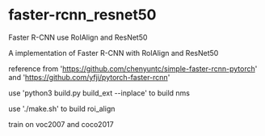 # faster-rcnn_resnet50
Faster R-CNN use RoIAlign and ResNet50

A implementation of Faster R-CNN with RoIAlign and ResNet50

reference from 'https://github.com/chenyuntc/simple-faster-rcnn-pytorch' and 'https://github.com/yfji/pytorch-faster-rcnn'

use 'python3 build.py build_ext --inplace' to build nms

use './make.sh' to build roi_align

train on voc2007 and coco2017
